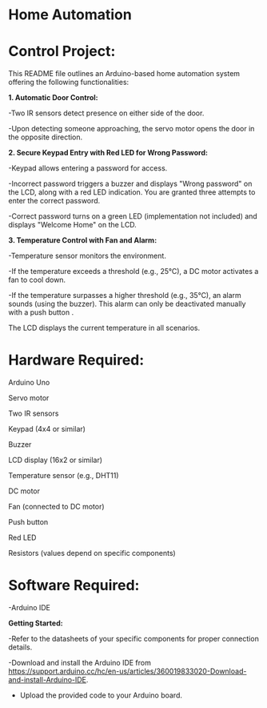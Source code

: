 # Home  Automation

# Control Project:

This README file outlines an Arduino-based home automation system offering the following functionalities:

**1. Automatic Door Control:**

-Two IR sensors detect presence on either side of the door.

-Upon detecting someone approaching, the servo motor opens the door in the opposite direction.


**2. Secure Keypad Entry with Red LED for Wrong Password:**

-Keypad allows entering a password for access.

-Incorrect password triggers a buzzer and displays "Wrong password" on the LCD, along with a red LED indication.
 You are granted three attempts to enter the correct password.

-Correct password turns on a green LED (implementation not included) and displays "Welcome Home" on the LCD.


**3. Temperature Control with Fan and Alarm:**

-Temperature sensor monitors the environment.

-If the temperature exceeds a threshold (e.g., 25°C), a DC motor activates a fan to cool down.

-If the temperature surpasses a higher threshold (e.g., 35°C), an alarm sounds (using the buzzer). This alarm can only be deactivated manually 
 with a push button .

The LCD displays the current temperature in all scenarios.


# Hardware Required:

Arduino Uno

Servo motor


Two IR sensors

Keypad (4x4 or similar)

Buzzer

LCD display (16x2 or similar)

Temperature sensor (e.g., DHT11)

DC motor

Fan (connected to DC motor)

Push button 

Red LED

Resistors (values depend on specific components)

# Software Required:

-Arduino IDE

**Getting Started:**

-Refer to the datasheets of your specific components for proper connection details.


-Download and install the Arduino IDE from https://support.arduino.cc/hc/en-us/articles/360019833020-Download-and-install-Arduino-IDE.

 - Upload the provided code  to your Arduino board.


